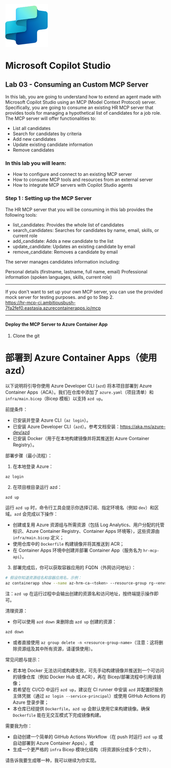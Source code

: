 ![copilot](./img/copilot.png)
# Microsoft Copilot Studio
## Lab 03 - Consuming an Custom MCP Server

In this lab, you are going to understand how to extend an agent made with Microsoft Copilot Studio using an MCP (Model Context Protocol) server. Specifically, you are going to consume an existing HR MCP server that provides tools for managing a hypothetical list of candidates for a job role. The MCP server will offer functionalities to:

- List all candidates
- Search for candidates by criteria
- Add new candidates
- Update existing candidate information
- Remove candidates

### In this lab you will learn:

- How to configure and connect to an existing MCP server
- How to consume MCP tools and resources from an external server
- How to integrate MCP servers with Copilot Studio agents

### Step 1 : Setting up the MCP Server
The HR MCP server that you will be consuming in this lab provides the following tools:

- list_candidates: Provides the whole list of candidates
- search_candidates: Searches for candidates by name, email, skills, or current role
- add_candidate: Adds a new candidate to the list
- update_candidate: Updates an existing candidate by email
- remove_candidate: Removes a candidate by email

The server manages candidates information including:

Personal details (firstname, lastname, full name, email)
Professional information (spoken languages, skills, current role)

*** 
If you don't want to set up your own MCP server, you can use the provided mock server for testing purposes. and go to Step 2. <br/>
https://hr-mcp-ci.ambitiousbush-7fa2fef0.eastasia.azurecontainerapps.io/mcp

*** 
#### Deploy the MCP Server to Azure Container App
1. Clone the git 
# 部署到 Azure Container Apps（使用 azd）

以下说明将引导你使用 Azure Developer CLI (`azd`) 将本项目部署到 Azure Container Apps（ACA）。我们在仓库中添加了 `azure.yaml`（项目清单）和 `infra/main.bicep`（Bicep 模板）以支持 `azd up`。

前提条件：

- 已安装并登录 Azure CLI（`az login`）。
- 已安装 Azure Developer CLI（`azd`）。参考文档安装：https://aka.ms/azure-dev/azd
- 已安装 Docker（用于在本地构建镜像并将其推送到 Azure Container Registry）。

部署步骤（最小流程）：

1. 在本地登录 Azure：

```bash
az login
```

2. 在项目根目录运行 azd：

```bash
azd up
```

运行 `azd up` 时，命令行工具会提示你选择订阅、指定环境名（例如 `dev`）和区域。`azd` 会完成以下操作：

- 创建或复用 Azure 资源组与所需资源（包括 Log Analytics、用户分配的托管标识、Azure Container Registry、Container Apps 环境等），这些资源由 `infra/main.bicep` 定义；
- 使用仓库中的 `Dockerfile` 构建镜像并将其推送到 ACR；
- 在 Container Apps 环境中创建并部署 Container App（服务名为 `hr-mcp-api`）。

3. 部署完成后，你可以获取容器应用的 FQDN（外网访问地址）：

```bash
# 假设你知道资源组名和容器应用名，示例：
az containerapp show --name az-hrm-ca-<token> --resource-group rg-<env> --query properties.configuration.ingress.fqdn -o tsv
```

注：`azd up` 在运行过程中会输出创建的资源名和访问地址，按终端提示操作即可。

清理资源：

- 你可以使用 `azd down` 来删除由 `azd up` 创建的资源：

```bash
azd down
```

- 或者直接使用 `az group delete -n <resource-group-name>`（注意：这将删除资源组及其中所有资源，请谨慎使用）。

常见问题与提示：

- 若本地 Docker 无法访问或构建失败，可先手动构建镜像并推送到一个可访问的镜像仓库（例如 Docker Hub 或 ACR），再在 Bicep/部署流程中引用该镜像；
- 若希望在 CI/CD 中运行 `azd up`，建议在 CI runner 中安装 `azd` 并配置好服务主体凭据（通过 `az login --service-principal`）或使用 GitHub Actions 的 Azure 登录步骤；
- 本仓库已经提供 `Dockerfile`，`azd up` 会默认使用它来构建镜像。确保 `Dockerfile` 能在无交互模式下完成镜像构建。


需要我为你：

- 自动创建一个简单的 GitHub Actions Workflow（在 push 时运行 `azd up` 或自动部署到 Azure Container Apps），或
- 生成一个更严格的 `infra` Bicep 模块化结构（将资源拆分成多个文件），

请告诉我要生成哪一种，我可以继续为你实现。